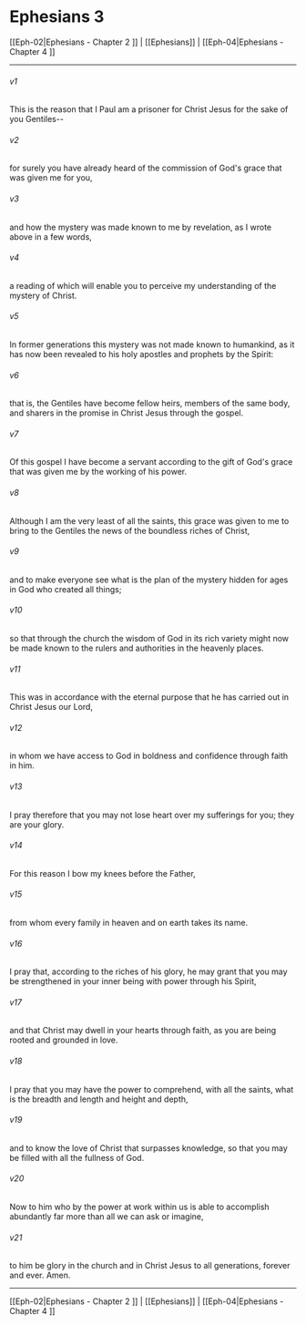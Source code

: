 # Ephesians 3

[[Eph-02|Ephesians - Chapter 2 ]] | [[Ephesians]] | [[Eph-04|Ephesians - Chapter 4 ]]
***

###### v1
This is the reason that I Paul am a prisoner for Christ Jesus for the sake of you Gentiles--
###### v2
for surely you have already heard of the commission of God's grace that was given me for you,
###### v3
and how the mystery was made known to me by revelation, as I wrote above in a few words,
###### v4
a reading of which will enable you to perceive my understanding of the mystery of Christ.
###### v5
In former generations this mystery was not made known to humankind, as it has now been revealed to his holy apostles and prophets by the Spirit:
###### v6
that is, the Gentiles have become fellow heirs, members of the same body, and sharers in the promise in Christ Jesus through the gospel.
###### v7
Of this gospel I have become a servant according to the gift of God's grace that was given me by the working of his power.
###### v8
Although I am the very least of all the saints, this grace was given to me to bring to the Gentiles the news of the boundless riches of Christ,
###### v9
and to make everyone see what is the plan of the mystery hidden for ages in God who created all things;
###### v10
so that through the church the wisdom of God in its rich variety might now be made known to the rulers and authorities in the heavenly places.
###### v11
This was in accordance with the eternal purpose that he has carried out in Christ Jesus our Lord,
###### v12
in whom we have access to God in boldness and confidence through faith in him.
###### v13
I pray therefore that you may not lose heart over my sufferings for you; they are your glory.
###### v14
For this reason I bow my knees before the Father,
###### v15
from whom every family in heaven and on earth takes its name.
###### v16
I pray that, according to the riches of his glory, he may grant that you may be strengthened in your inner being with power through his Spirit,
###### v17
and that Christ may dwell in your hearts through faith, as you are being rooted and grounded in love.
###### v18
I pray that you may have the power to comprehend, with all the saints, what is the breadth and length and height and depth,
###### v19
and to know the love of Christ that surpasses knowledge, so that you may be filled with all the fullness of God.
###### v20
Now to him who by the power at work within us is able to accomplish abundantly far more than all we can ask or imagine,
###### v21
to him be glory in the church and in Christ Jesus to all generations, forever and ever. Amen.

***

[[Eph-02|Ephesians - Chapter 2 ]] | [[Ephesians]] | [[Eph-04|Ephesians - Chapter 4 ]]
